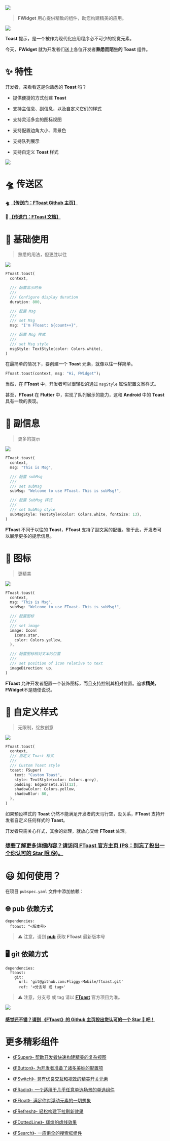 
[![](https://gw.alicdn.com/tfs/TB10J77tNv1gK0jSZFFXXb0sXXa-720-353.png)](https://github.com/Fliggy-Mobile)

> **FWidget** 用心提供精致的组件，助您构建精美的应用。


![](https://gw.alicdn.com/tfs/TB1CdJ5ffzO3e4jSZFxXXaP_FXa-1466-562.png)

**Toast** 提示，是一个被作为现代化应用程序必不可少的视觉元素。

今天，**FWidget** 就为开发者们送上各位开发者**熟悉而陌生的 Toast** 组件。


# ✨ 特性

开发者，来看看这是你熟悉的 **Toast** 吗？

- 提供便捷的方式创建  **Toast** 

- 支持主信息、副信息，以及自定义它们的样式

- 支持灵活多变的图标视图

- 支持配置边角大小、背景色

- 支持队列展示

- 支持自定义 **Toast** 样式


![](https://gw.alicdn.com/tfs/TB1mDbBGND1gK0jSZFsXXbldVXa-360-324.png)

# 🛸 传送区

#### 🛸 [【传送门：FToast Github 主页】](https://github.com/Fliggy-Mobile/ftoast)

#### 📖 [【传送门：FToast 文档】](https://pub.dev/documentation/ftoast/latest/ftoast/ftoast-library.html)

# 🔩 基础使用

> 熟悉的用法，但更胜以往

![](https://gw.alicdn.com/tfs/TB1YG.Mc8FR4u4jSZFPXXanzFXa-365-720.gif)

```dart
FToast.toast(
  context,

  /// 配置显示时长
  ///
  /// Configure display duration
  duration: 800,

  /// 配置 Msg
  ///
  /// set Msg
  msg: "I'm FToast: ${count++}",

  /// 配置 Msg 样式
  ///
  /// set Msg style
  msgStyle: TextStyle(color: Colors.white),
)
```

在最简单的情况下，要创建一个 **Toast** 元素，就像以往一样简单。

```dart
FToast.toast(context, msg: "Hi, FWidget");
```

当然，在 **FToast** 中，开发者可以很轻松的通过 `msgStyle` 属性配置文案样式。

甚至，**FToast** 在 **Flutter** 中，实现了队列展示的能力，这和 **Android** 中的 **Toast** 具有一致的表现。 


# 🔆 副信息

> 更多的提示

![](https://gw.alicdn.com/tfs/TB1b0.5NQT2gK0jSZFkXXcIQFXa-365-720.gif)

```dart
FToast.toast(
  context,
  msg: "This is Msg",

  /// 配置 subMsg
  ///
  /// set subMsg
  subMsg: "Welcome to use FToast. This is subMsg!",

  /// 配置 SubMsg 样式
  ///
  /// set SubMsg style
  subMsgStyle: TextStyle(color: Colors.white, fontSize: 13),
)
```

**FToast** 不同于以往的 **Toast**，**FToast** 支持了副文案的配置。鉴于此，开发者可以展示更多的提示信息。

# 🔳 图标

> 更精美

![](https://gw.alicdn.com/tfs/TB13JPNbZVl614jSZKPXXaGjpXa-365-720.gif)

```dart
FToast.toast(
  context,
  msg: "This is Msg",
  subMsg: "Welcome to use FToast. This is subMsg!",

  /// 配置图标
  ///
  /// set image
  image: Icon(
    Icons.star,
    color: Colors.yellow,
  ),

  /// 配置图标相对文本的位置
  ///
  /// set position of icon relative to text
  imageDirection: up,
)
```

**FToast** 允许开发者配置一个装饰图标，而且支持控制其相对位置。追求**精美**，**FWidget**不是随便说说。


#  🔩 自定义样式

> 无限制，绽放创意

![](https://gw.alicdn.com/tfs/TB1wlI_NUT1gK0jSZFrXXcNCXXa-365-720.gif)

```dart
FToast.toast(
  context,
  /// 自定义 Toast 样式
  /// 
  /// Custom Toast style
  toast: FSuper(
    text: "Custom Toast",
    style: TextStyle(color: Colors.grey),
    padding: EdgeInsets.all(12),
    shadowColor: Colors.yellow,
    shadowBlur: 80,
  ),
)
```

如果预设样式的 **Toast** 仍然不能满足开发者的天马行空，没关系，**FToast** 支持开发者自定义任何样式的 **Toast**。

开发者只需关心样式，其余的处理，就放心交给 **FToast** 处理。


### [想要了解更多详细内容？请访问 **FToast** 官方主页 (PS：别忘了投出一个你认可的 **Star** 哦 😘)。](https://github.com/Fliggy-Mobile/ftoast)


# 😃 如何使用？

在项目 `pubspec.yaml` 文件中添加依赖：

## 🌐 pub 依赖方式

```
dependencies:
  ftoast: ^<版本号>
```

> ⚠️ 注意，请到 [**pub**](https://pub.dev/packages/ftoast) 获取 **FToast** 最新版本号

## 🖥 git 依赖方式

```
dependencies:
  ftoast:
    git:
      url: 'git@github.com:Fliggy-Mobile/ftoast.git'
      ref: '<分支号 或 tag>'
```

> ⚠️ 注意，分支号 或 tag 请以 [**FToast**](https://github.com/Fliggy-Mobile/ftoast) 官方项目为准。


[![](https://gw.alicdn.com/tfs/TB1Zn2BGUT1gK0jSZFrXXcNCXXa-320-289.png)](https://github.com/Fliggy-Mobile/ftoast)

#### [感觉还不错？请到 《FToast》的 Github 主页投出您认可的一个 Star 🌟 吧！](https://github.com/Fliggy-Mobile/ftoast)

# 更多精彩组件

- [《FSuper》- 帮助开发者快速构建精美的复杂视图](https://github.com/Fliggy-Mobile/fsuper)

- [《FButton》- 为开发者准备了诸多美妙的配置项](https://github.com/Fliggy-Mobile/fbutton)

- [《FSwitch》- 具有优良交互和视效的精美开关元素](https://github.com/Fliggy-Mobile/fswitch)

- [《FRadio》- 一个适用于几乎任意单选场景的单选组件](https://github.com/Fliggy-Mobile/fradio)

- [《FFloat》- 满足你对浮动元素的一切想象](https://github.com/Fliggy-Mobile/ffloat)

- [《FRefresh》- 轻松构建下拉刷新效果](https://github.com/Fliggy-Mobile/frefresh)

- [《FDottedLine》- 辉煌的虚线效果](https://github.com/Fliggy-Mobile/fdottedline)

- [《FSearch》- 一应俱全的搜索框组件](https://github.com/Fliggy-Mobile/fsearch)
